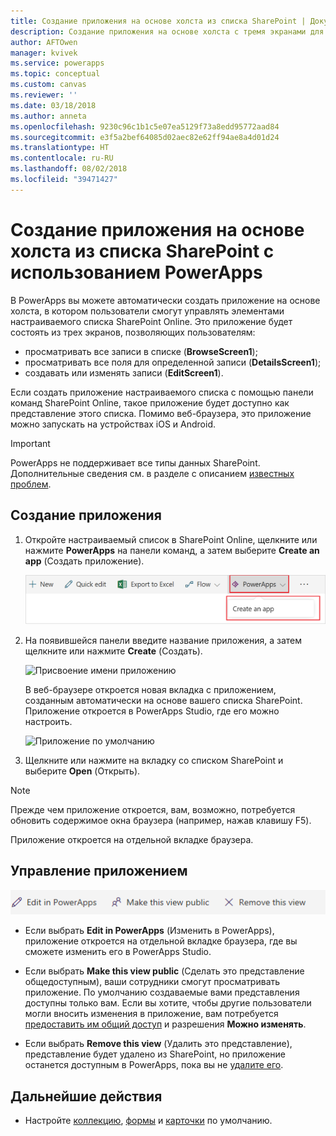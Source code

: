 ```yaml
---
title: Создание приложения на основе холста из списка SharePoint | Документы Майкрософт
description: Создание приложения на основе холста с тремя экранами для управления элементами списка SharePoint из локальных и облачных сайтов.
author: AFTOwen
manager: kvivek
ms.service: powerapps
ms.topic: conceptual
ms.custom: canvas
ms.reviewer: ''
ms.date: 03/18/2018
ms.author: anneta
ms.openlocfilehash: 9230c96c1b1c5e07ea5129f73a8edd95772aad84
ms.sourcegitcommit: e3f5a2bef64085d02aec82e62ff94ae8a4d01d24
ms.translationtype: HT
ms.contentlocale: ru-RU
ms.lasthandoff: 08/02/2018
ms.locfileid: "39471427"
---
```

# <a name="generate-a-canvas-app-from-within-sharepoint-by-using-powerapps"></a>Создание приложения на основе холста из списка SharePoint с использованием PowerApps

В PowerApps вы можете автоматически создать приложение на основе холста, в котором пользователи смогут управлять элементами настраиваемого списка SharePoint Online. Это приложение будет состоять из трех экранов, позволяющих пользователям:

* просматривать все записи в списке (**BrowseScreen1**);
* просматривать все поля для определенной записи (**DetailsScreen1**);
* создавать или изменять записи (**EditScreen1**).

Если создать приложение настраиваемого списка с помощью панели команд SharePoint Online, такое приложение будет доступно как представление этого списка. Помимо веб-браузера, это приложение можно запускать на устройствах iOS и Android.

> [!IMPORTANT]
> PowerApps не поддерживает все типы данных SharePoint. Дополнительные сведения см. в разделе с описанием [известных проблем](connections/connection-sharepoint-online.md#known-issues).

## <a name="generate-an-app"></a>Создание приложения
1. Откройте настраиваемый список в SharePoint Online, щелкните или нажмите **PowerApps** на панели команд, а затем выберите **Create an app** (Создать приложение).

    ![Создание приложения](./media/generate-app-from-sharepoint-list-interface/generate-new-app.png)

2. На появившейся панели введите название приложения, а затем щелкните или нажмите **Create** (Создать).

    ![Присвоение имени приложению](./media/generate-app-from-sharepoint-list-interface/app-name.png)

    В веб-браузере откроется новая вкладка с приложением, созданным автоматически на основе вашего списка SharePoint. Приложение откроется в PowerApps Studio, где его можно настроить.

    ![Приложение по умолчанию](./media/generate-app-from-sharepoint-list-interface/default-app.png)  
3. Щелкните или нажмите на вкладку со списком SharePoint и выберите **Open** (Открыть).

> [!NOTE]
> Прежде чем приложение откроется, вам, возможно, потребуется обновить содержимое окна браузера (например, нажав клавишу F5).

Приложение откроется на отдельной вкладке браузера.

## <a name="manage-the-app"></a>Управление приложением
![Панель команд](./media/generate-app-from-sharepoint-list-interface/command-bar.png)

* Если выбрать **Edit in PowerApps** (Изменить в PowerApps), приложение откроется на отдельной вкладке браузера, где вы сможете изменить его в PowerApps Studio.

* Если выбрать **Make this view public** (Сделать это представление общедоступным), ваши сотрудники смогут просматривать приложение. По умолчанию создаваемые вами представления доступны только вам. Если вы хотите, чтобы другие пользователи могли вносить изменения в приложение, вам потребуется [предоставить им общий доступ](share-app.md) и разрешения **Можно изменять**.

* Если выбрать **Remove this view** (Удалить это представление), представление будет удалено из SharePoint, но приложение останется доступным в PowerApps, пока вы не [удалите его](delete-app.md).

## <a name="next-steps"></a>Дальнейшие действия
* Настройте [коллекцию](customize-layout-sharepoint.md), [формы](customize-forms-sharepoint.md) и [карточки](customize-card.md) по умолчанию.
